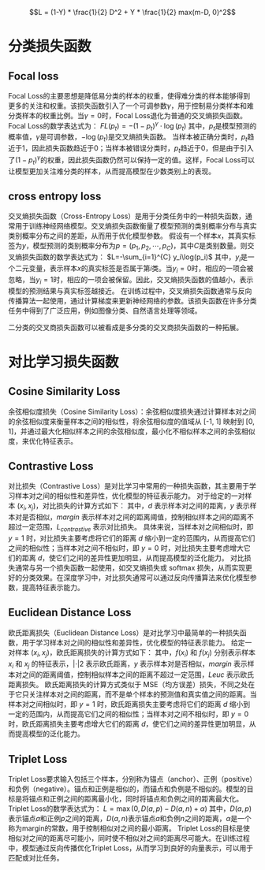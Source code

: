 $$L = (1-Y) * \frac{1}{2} D^2 + Y * \frac{1}{2} max(m-D, 0)^2$$

# 分类损失函数
## Focal loss
Focal Loss的主要思想是降低易分类的样本的权重，使得难分类的样本能够得到更多的关注和权重。该损失函数引入了一个可调参数$\gamma$，用于控制易分类样本和难分类样本的权重比例。当$\gamma=0$时，Focal Loss退化为普通的交叉熵损失函数。
Focal Loss的数学表达式为：
$FL(p_t) = -(1-p_t)^\gamma \cdot \log(p_t)$
其中，$p_t$是模型预测的概率值，$\gamma$是可调参数，$-\log(p_t)$是交叉熵损失函数。
当样本被正确分类时，$p_t$趋近于1，因此损失函数趋近于0；当样本被错误分类时，$p_t$趋近于0，但是由于引入了$(1-p_t)^\gamma$的权重，因此损失函数仍然可以保持一定的值。这样，Focal Loss可以让模型更加关注难分类的样本，从而提高模型在少数类别上的表现。

## cross entropy loss
交叉熵损失函数（Cross-Entropy Loss）是用于分类任务中的一种损失函数，通常用于训练神经网络模型。交叉熵损失函数衡量了模型预测的类别概率分布与真实类别概率分布之间的差距，从而用于优化模型参数。
假设有一个样本$x$，其真实标签为$y$，模型预测的类别概率分布为$p=(p_1,p_2,\cdots,p_C)$，其中$C$是类别数量。则交叉熵损失函数的数学表达式为：
$L=-\sum_{i=1}^{C} y_i\log(p_i)$
其中，$y_i$是一个二元变量，表示样本$x$的真实标签是否属于第$i$类。当$y_i=0$时，相应的一项会被忽略，当$y_i=1$时，相应的一项会被保留。因此，交叉熵损失函数的值越小，表示模型的预测结果与真实标签越接近。
在训练过程中，交叉熵损失函数通常与反向传播算法一起使用，通过计算梯度来更新神经网络的参数。该损失函数在许多分类任务中得到了广泛应用，例如图像分类、自然语言处理等领域。

二分类的交叉商损失函数可以被看成是多分类的交叉商损失函数的一种拓展。

# 对比学习损失函数
## Cosine Similarity Loss
余弦相似度损失（Cosine Similarity Loss）：余弦相似度损失通过计算样本对之间的余弦相似度来衡量样本之间的相似性，将余弦相似度的值域从 [-1, 1] 映射到 [0, 1]，并通过最大化相似样本之间的余弦相似度，最小化不相似样本之间的余弦相似度，来优化特征表示。
## Contrastive Loss
对比损失（Contrastive Loss）是对比学习中常用的一种损失函数，其主要用于学习样本对之间的相似性和差异性，优化模型的特征表示能力。
对于给定的一对样本 $(x_i, x_j)$，对比损失的计算方式如下：
其中，$d$ 表示样本对之间的距离，$y$ 表示样本对是否相似，$margin$ 表示样本对之间的距离阈值，控制相似样本之间的距离不超过一定范围，$L_{contrastive}$ 表示对比损失。
具体来说，当样本对之间相似时，即 $y=1$ 时，对比损失主要考虑将它们的距离 $d$ 缩小到一定的范围内，从而提高它们之间的相似性；当样本对之间不相似时，即 $y=0$ 时，对比损失主要考虑增大它们的距离 $d$，使它们之间的差异性更加明显，从而提高模型的泛化能力。
对比损失通常与另一个损失函数一起使用，如交叉熵损失或 softmax 损失，从而实现更好的分类效果。在深度学习中，对比损失通常可以通过反向传播算法来优化模型参数，提高特征表示能力。

## Euclidean Distance Loss
欧氏距离损失（Euclidean Distance Loss）是对比学习中最简单的一种损失函数，用于学习样本对之间的相似性和差异性，优化模型的特征表示能力。
给定一对样本 $(x_i, x_j)$，欧氏距离损失的计算方式如下：
其中，$f(x_i)$ 和 $f(x_j)$ 分别表示样本 $x_i$ 和 $x_j$ 的特征表示，$| \cdot |2$ 表示欧氏距离，$y$ 表示样本对是否相似，$margin$ 表示样本对之间的距离阈值，控制相似样本之间的距离不超过一定范围，$L{euc}$ 表示欧氏距离损失。
欧氏距离损失的计算方式类似于 MSE（均方误差）损失，不同之处在于它只关注样本对之间的距离，而不是单个样本的预测值和真实值之间的距离。当样本对之间相似时，即 $y=1$ 时，欧氏距离损失主要考虑将它们的距离 $d$ 缩小到一定的范围内，从而提高它们之间的相似性；当样本对之间不相似时，即 $y=0$ 时，欧氏距离损失主要考虑增大它们的距离 $d$，使它们之间的差异性更加明显，从而提高模型的泛化能力。

## Triplet Loss
Triplet Loss要求输入包括三个样本，分别称为锚点（anchor）、正例（positive）和负例（negative）。锚点和正例是相似的，而锚点和负例是不相似的。模型的目标是将锚点和正例之间的距离最小化，同时将锚点和负例之间的距离最大化。
Triplet Loss的数学表达式为：
$L = \max(0, D(a,p) - D(a,n) + \alpha)$
其中，$D(a,p)$表示锚点$a$和正例$p$之间的距离，$D(a,n)$表示锚点$a$和负例$n$之间的距离，$\alpha$是一个称为margin的常数，用于控制相似对之间的最小距离。
Triplet Loss的目标是使相似对之间的距离尽可能小，同时使不相似对之间的距离尽可能大。在训练过程中，模型通过反向传播优化Triplet Loss，从而学习到良好的向量表示，可以用于匹配或对比任务。




